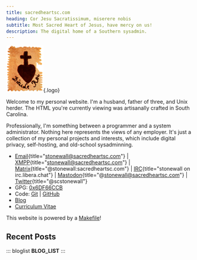 ```yaml
---
title: sacredheartsc.com
heading: Cor Jesu Sacratissimum, miserere nobis
subtitle: Most Sacred Heart of Jesus, have mercy on us!
description: The digital home of a Southern sysadmin.
---
```


![](sacredheart.png "Sacred Heart"){.logo}

Welcome to my personal website. I'm a husband, father of three, and Unix herder.
The HTML you're currently viewing was artisanally crafted in South Carolina.

Professionally, I'm something between a programmer and a system administrator.
Nothing here represents the views of any employer. It's just a collection of my
personal projects and interests, which include digital privacy, self-hosting,
and old-school sysadminning.

- [Email](mailto:stonewall@sacredheartsc.com){title="stonewall@sacredheartsc.com"} |
  [XMPP](xmpp:stonewall@sacredheartsc.com?message){title="stonewall@sacredheartsc.com"} |
  [Matrix](https://matrix.to/#/@stonewall:sacredheartsc.com){title="@stonewall:sacredheartsc.com"} |
  [IRC](ircs://irc.libera.chat/stonewall,isnick){title="stonewall on irc.libera.chat"} |
  [Mastodon](https://mastodon.sacredheartsc.com/@stonewall){title="@stonewall@sacredheartsc.com"} |
  [Twitter](https://twitter.com/scstonewall){title="@scstonewall"}
- GPG: [0x6DF66CCB](/gpg.asc)
- Code:
  [Git](https://git.sacredheartsc.com/) |
  [GitHub](https://github.com/sacredheartsc)
- [Blog](/blog/)
- [Curriculum Vitae](/cv/)

This website is powered by a [Makefile](https://git.sacredheartsc.com/www/about/)!

## Recent Posts

::: bloglist
__BLOG_LIST__
:::
